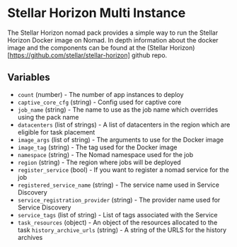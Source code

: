# Stellar Horizon Multi Instance

The Stellar Horizon nomad pack provides a simple way to run the Stellar Horizon Docker image on Nomad. In depth information about the docker image and the components can be found at the (Stellar Horizon)[https://github.com/stellar/stellar-horizon] github repo.

## Variables

- `count` (number) - The number of app instances to deploy
- `captive_core_cfg` (string) - Config used for captive core
- `job_name` (string) - The name to use as the job name which overrides using the pack name
- `datacenters` (list of strings) - A list of datacenters in the region which are eligible for task placement
- `image_args` (list of string) - The arguments to use for the Docker image
- `image_tag` (string) - The tag used for the Docker image
- `namespace` (string) - The Nomad namespace used for the job
- `region` (string) - The region where jobs will be deployed
- `register_service` (bool) - If you want to register a nomad service for the job
- `registered_service_name` (string) - The service name used in Service Discovery
- `service_registration_provider` (string) - The provider name used for Service Discovery
- `service_tags` (list of string) - List of tags associated with the Service
- `task_resources` (object) - An object of the resources allocated to the task
`history_archive_urls` (string) - A string of the URLS for the history archives

